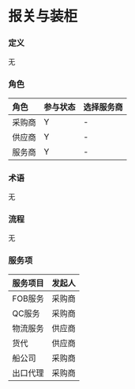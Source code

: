 # 报关与装柜

### 定义

无

### 角色

| 角色 | 参与状态 | 选择服务商 |
| :--- | :--- | :--- |
| 采购商 | Y | - |
| 供应商 | Y | - |
| 服务商 | Y | - |

### 术语

无

### 流程

无

### 服务项

| 服务项目 | 发起人 |
| :--- | :--- |
| FOB服务 | 采购商 |
| QC服务 | 采购商 |
| 物流服务 | 供应商 |
| 货代 | 供应商 |
| 船公司 | 采购商 |
| 出口代理 | 采购商 |



